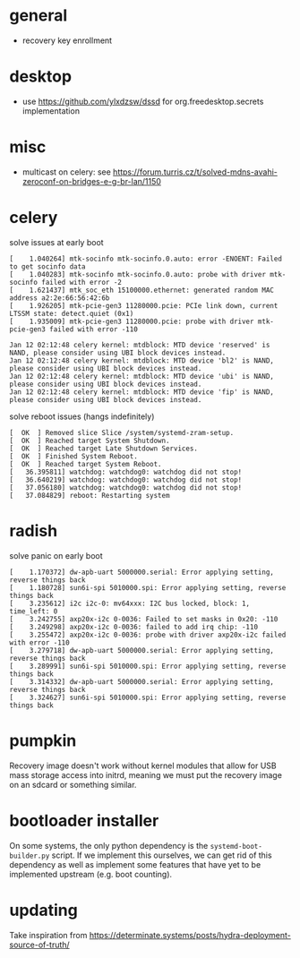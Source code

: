 # general
- recovery key enrollment

# desktop
- use https://github.com/ylxdzsw/dssd for org.freedesktop.secrets implementation

# misc
- multicast on celery: see https://forum.turris.cz/t/solved-mdns-avahi-zeroconf-on-bridges-e-g-br-lan/1150

# celery
solve issues at early boot
```
[    1.040264] mtk-socinfo mtk-socinfo.0.auto: error -ENOENT: Failed to get socinfo data
[    1.040283] mtk-socinfo mtk-socinfo.0.auto: probe with driver mtk-socinfo failed with error -2
[    1.621437] mtk_soc_eth 15100000.ethernet: generated random MAC address a2:2e:66:56:42:6b
[    1.926205] mtk-pcie-gen3 11280000.pcie: PCIe link down, current LTSSM state: detect.quiet (0x1)
[    1.935009] mtk-pcie-gen3 11280000.pcie: probe with driver mtk-pcie-gen3 failed with error -110
```

```
Jan 12 02:12:48 celery kernel: mtdblock: MTD device 'reserved' is NAND, please consider using UBI block devices instead.
Jan 12 02:12:48 celery kernel: mtdblock: MTD device 'bl2' is NAND, please consider using UBI block devices instead.
Jan 12 02:12:48 celery kernel: mtdblock: MTD device 'ubi' is NAND, please consider using UBI block devices instead.
Jan 12 02:12:48 celery kernel: mtdblock: MTD device 'fip' is NAND, please consider using UBI block devices instead.
```

solve reboot issues (hangs indefinitely)
```
[  OK  ] Removed slice Slice /system/systemd-zram-setup.
[  OK  ] Reached target System Shutdown.
[  OK  ] Reached target Late Shutdown Services.
[  OK  ] Finished System Reboot.
[  OK  ] Reached target System Reboot.
[   36.395811] watchdog: watchdog0: watchdog did not stop!
[   36.640219] watchdog: watchdog0: watchdog did not stop!
[   37.056180] watchdog: watchdog0: watchdog did not stop!
[   37.084829] reboot: Restarting system
```

# radish
solve panic on early boot
```
[    1.170372] dw-apb-uart 5000000.serial: Error applying setting, reverse things back
[    1.180728] sun6i-spi 5010000.spi: Error applying setting, reverse things back
[    3.235612] i2c i2c-0: mv64xxx: I2C bus locked, block: 1, time_left: 0
[    3.242755] axp20x-i2c 0-0036: Failed to set masks in 0x20: -110
[    3.249298] axp20x-i2c 0-0036: failed to add irq chip: -110
[    3.255472] axp20x-i2c 0-0036: probe with driver axp20x-i2c failed with error -110
[    3.279718] dw-apb-uart 5000000.serial: Error applying setting, reverse things back
[    3.289991] sun6i-spi 5010000.spi: Error applying setting, reverse things back
[    3.314332] dw-apb-uart 5000000.serial: Error applying setting, reverse things back
[    3.324627] sun6i-spi 5010000.spi: Error applying setting, reverse things back
```
# pumpkin

Recovery image doesn't work without kernel modules that allow for USB mass storage access into initrd, meaning we must put the recovery image on an sdcard or something similar.

# bootloader installer

On some systems, the only python dependency is the `systemd-boot-builder.py` script.
If we implement this ourselves, we can get rid of this dependency as well as implement some features that have yet to be implemented upstream (e.g. boot counting).

# updating

Take inspiration from https://determinate.systems/posts/hydra-deployment-source-of-truth/

